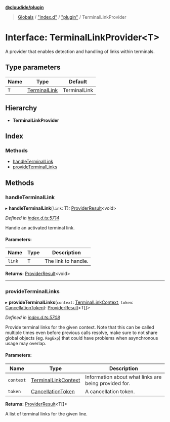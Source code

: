 **[@cloudide/plugin](../README.md)**

> [Globals](../README.md) / ["index.d"](../modules/_index_d_.md) / ["plugin"](../modules/_index_d_._plugin_.md) / TerminalLinkProvider

# Interface: TerminalLinkProvider\<T>

A provider that enables detection and handling of links within terminals.

## Type parameters

Name | Type | Default |
------ | ------ | ------ |
`T` | [TerminalLink](_index_d_._plugin_.terminallink.md) | TerminalLink |

## Hierarchy

* **TerminalLinkProvider**

## Index

### Methods

* [handleTerminalLink](_index_d_._plugin_.terminallinkprovider.md#handleterminallink)
* [provideTerminalLinks](_index_d_._plugin_.terminallinkprovider.md#provideterminallinks)

## Methods

### handleTerminalLink

▸ **handleTerminalLink**(`link`: T): [ProviderResult](../modules/_index_d_._plugin_.md#providerresult)\<void>

*Defined in [index.d.ts:5714](https://github.com/shuyaqian/cloudide-plugin-api/blob/57a3a2a/index.d.ts#L5714)*

Handle an activated terminal link.

#### Parameters:

Name | Type | Description |
------ | ------ | ------ |
`link` | T | The link to handle.  |

**Returns:** [ProviderResult](../modules/_index_d_._plugin_.md#providerresult)\<void>

___

### provideTerminalLinks

▸ **provideTerminalLinks**(`context`: [TerminalLinkContext](_index_d_._plugin_.terminallinkcontext.md), `token`: [CancellationToken](_index_d_._plugin_.cancellationtoken.md)): [ProviderResult](../modules/_index_d_._plugin_.md#providerresult)\<T[]>

*Defined in [index.d.ts:5708](https://github.com/shuyaqian/cloudide-plugin-api/blob/57a3a2a/index.d.ts#L5708)*

Provide terminal links for the given context. Note that this can be called multiple times
even before previous calls resolve, make sure to not share global objects (eg. `RegExp`)
that could have problems when asynchronous usage may overlap.

#### Parameters:

Name | Type | Description |
------ | ------ | ------ |
`context` | [TerminalLinkContext](_index_d_._plugin_.terminallinkcontext.md) | Information about what links are being provided for. |
`token` | [CancellationToken](_index_d_._plugin_.cancellationtoken.md) | A cancellation token. |

**Returns:** [ProviderResult](../modules/_index_d_._plugin_.md#providerresult)\<T[]>

A list of terminal links for the given line.
